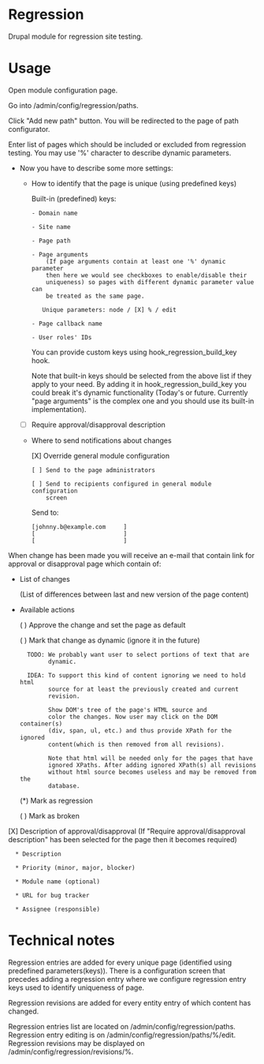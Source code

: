 Regression
==========

Drupal module for regression site testing.


Usage
=====

  Open module configuration page.

  Go into /admin/config/regression/paths.

  Click "Add new path" button. You will be redirected to the page of path
  configurator.

  Enter list of pages which should be included or excluded from regression
  testing. You may use '%' character to describe dynamic parameters.

   - Now you have to describe some more settings:

      * How to identify that the page is unique (using predefined keys)

          Built-in (predefined) keys:

            - Domain name

            - Site name

            - Page path

            - Page arguments
                (If page arguments contain at least one '%' dynamic parameter
                then here we would see checkboxes to enable/disable their
                uniqueness) so pages with different dynamic parameter value can
                be treated as the same page.

               Unique parameters: node / [X] % / edit

            - Page callback name

            - User roles' IDs

          You can provide custom keys using hook_regression_build_key hook.

          Note that built-in keys should be selected from the above list if they
          apply to your need. By adding it in hook_regression_build_key you
          could break it's dynamic functionality (Today's or future. Currently
          "page arguments" is the complex one and you should use its built-in
          implementation).
           
      * [ ] Require approval/disapproval description

      * Where to send notifications about changes
      
         [X] Override general module configuration
         
            [ ] Send to the page administrators
            
            [ ] Send to recipients configured in general module configuration
                screen
            
         Send to:
         
            [johnny.b@example.com     ]
            [                         ]
            [                         ]

            

  When change has been made you will receive an e-mail that contain link for
  approval or disapproval page which contain of:

   - List of changes
   
      (List of differences between last and new version of the page content)
   
   - Available actions
   
      ( ) Approve the change and set the page as default
      
      ( ) Mark that change as dynamic (ignore it in the future)
      
           TODO: We probably want user to select portions of text that are
                 dynamic.

           IDEA: To support this kind of content ignoring we need to hold html
                 source for at least the previously created and current
                 revision.
                 
                 Show DOM's tree of the page's HTML source and
                 color the changes. Now user may click on the DOM container(s)
                 (div, span, ul, etc.) and thus provide XPath for the ignored
                 content(which is then removed from all revisions).
                 
                 Note that html will be needed only for the pages that have
                 ignored XPaths. After adding ignored XPath(s) all revisions
                 without html source becomes useless and may be removed from the
                 database.
                 
                 
      
      (*) Mark as regression
      
      ( ) Mark as broken
  
   [X] Description of approval/disapproval (If "Require approval/disapproval
       description" has been selected for the page then it becomes required)
   
      * Description
     
      * Priority (minor, major, blocker)
     
      * Module name (optional)
     
      * URL for bug tracker
     
      * Assignee (responsible)
   

Technical notes
===============

  Regression entries are added for every unique page (identified using
  predefined parameters(keys)). There is a configuration screen that precedes
  adding a regression entry where we configure regression entry keys used to
  identify uniqueness of page.

  Regression revisions are added for every entity entry of which content has
  changed.

  Regression entries list are located on /admin/config/regression/paths.
  Regression entry editing is on /admin/config/regression/paths/%/edit.
  Regression revisions may be displayed on /admin/config/regression/revisions/%.
